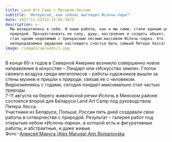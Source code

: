 ```yaml
---
title: Land Art Сamp с Питером Хессом
subtitle: 'Интересно, как сейчас выглядит Ислочь-парк?'
date: 2017-11-23T12:15:03.547Z
description: >-
  Мы возвратились к себе. И наши работы, как и мы сами, стали единым целым с
  природой. Прочувствовать ее силу, душу, настроение и создать объект, который
  стал одним неделимым с прекрасным лесным массивом Ислочь-парка. Это
  непередаваемое ощущение настоящего счастья быть семьей Питера Хесса!
image: /images/uploads/1.jpg
---
```

В конце 60-х годов в Северной Америке возникло совершенно новое направление в искусстве – Лэндарт или «Искусство земли». Глоток свежего воздуха среди мегаполисов – работы художников вышли за стены музеев и пришли к природе, связав ее с человеком.\
Видоизменяясь с годами, сегодня лэндарт максимально стал частью природы.\
7-11 августа на берегу живописной речки Ислочь в Минском районе состоялся второй для Беларуси Land Art Camp под руководством Питера Хесса.\
Участники из Беларуси, Польши, России пять дней создавали свои работы в сотворчестве с природой. Результат – галерея работ под открытым небом «Ислочь-парка», в которой есть и фигуративные работы, и абстрактные, и даже живые.\
Фото -[Алексей Маруга (Alex Maruga)](https://www.facebook.com/alex.maruga?fref=mentions),[Ann Romanovska](https://www.facebook.com/annromanovskaphoto?fref=mentions)

